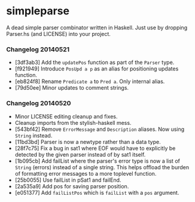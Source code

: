 simpleparse
===========

A dead simple parser combinator written in Haskell. Just use by
dropping Parser.hs (and LICENSE) into your project.

### Changelog 20140521

* [3df3ab3] Add the `updatePos` function as part of the `Parser` type.
* [f921949] Introduce `PosUpd a p` as an alias for positioning updates
  function.
* [eb824f8] Rename `Predicate a` to `Pred a`. Only internal alias.
* [79d50ee] Minor updates to comment strings.

### Changelog 20140520

* Minor LICENSE editing cleanup and fixes.
* Cleanup imports from the stylish-haskell mess.
* [543bf42] Remove `ErrorMessage` and `Description` aliases. Now using
  `String` instead.
* [11bd3bd] Parser is now a newtype rather than a data type.
* [28f7c75] Fix a bug in sat1 where EOF would have to explicitly be
  detected by the given parser instead of by sat1 itself.
* [1b095cb] Add failList where the parser's error type is now a list
  of `String` (errors) instead of a single string. This helps offload
  the burden of formatting error messages to a more toplevel function.
* [25b0055] Use failList in pSat1 and failEnd.
* [2a535a9] Add pos for saving parser position.
* [e051377] Add `failListPos` which is `failList` with a `pos` argument.
